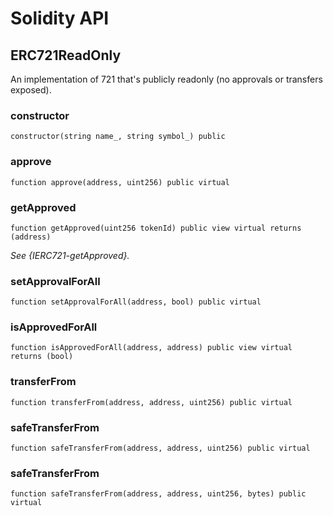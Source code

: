 # Solidity API

## ERC721ReadOnly

An implementation of 721 that's publicly readonly (no approvals or transfers exposed).

### constructor

```solidity
constructor(string name_, string symbol_) public
```

### approve

```solidity
function approve(address, uint256) public virtual
```

### getApproved

```solidity
function getApproved(uint256 tokenId) public view virtual returns (address)
```

_See {IERC721-getApproved}._

### setApprovalForAll

```solidity
function setApprovalForAll(address, bool) public virtual
```

### isApprovedForAll

```solidity
function isApprovedForAll(address, address) public view virtual returns (bool)
```

### transferFrom

```solidity
function transferFrom(address, address, uint256) public virtual
```

### safeTransferFrom

```solidity
function safeTransferFrom(address, address, uint256) public virtual
```

### safeTransferFrom

```solidity
function safeTransferFrom(address, address, uint256, bytes) public virtual
```

